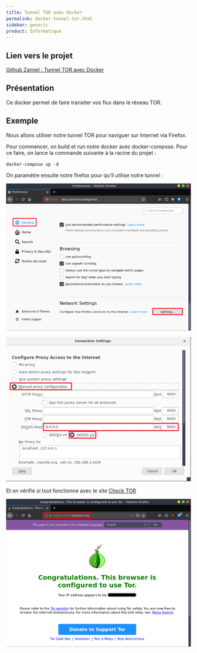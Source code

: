 ```yaml
---
title: Tunnel TOR avec Docker
permalink: docker-tunnel-tor.html
sidebar: generic
product: Informatique
---
```



## Lien vers le projet
[Github Zamiel : Tunnel TOR avec Docker](https://github.com/Zami3l/Docker/tree/master/tor)

## Présentation

Ce docker permet de faire transiter vos flux dans le réseau TOR.

## Exemple

Nous allons utiliser notre tunnel TOR pour naviguer sur Internet via Firefox.

Pour commencer, on build et run notre docker avec docker-compose.
Pour ce faire, on lance la commande suivante à la racine du projet :   

```
docker-compose up -d
```

On paramètre ensuite notre firefox pour qu'il utilise notre tunnel :

![Paramètrage Network Firefox](../../img/docker_tor/firefox_param_network.png)

![Paramètrage Proxy Firefox](../../img/docker_tor/firefox_param_proxy.png)

Et on vérifie si tout fonctionne avec le site [Check TOR](https://check.torproject.org/)

![Vérification TOR](../../img/docker_tor/firefox_check_tor.png)